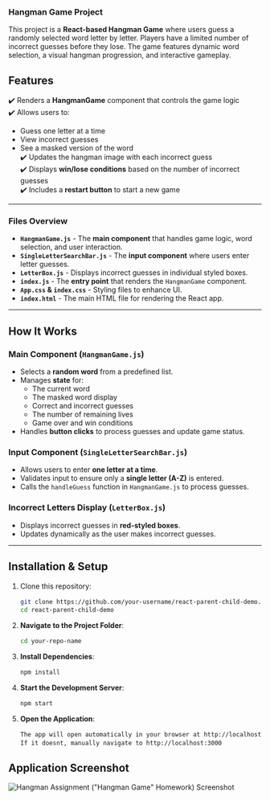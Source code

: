 ### Hangman Game Project

 
This project is a **React-based Hangman Game** where users guess a randomly selected word letter by letter. Players have a limited number of incorrect guesses before they lose. The game features dynamic word selection, a visual hangman progression, and interactive gameplay.

## **Features**

✔️ Renders a **HangmanGame** component that controls the game logic  
✔️ Allows users to:

- Guess one letter at a time
- View incorrect guesses
- See a masked version of the word  
  ✔️ Updates the hangman image with each incorrect guess  
  ✔️ Displays **win/lose conditions** based on the number of incorrect guesses  
  ✔️ Includes a **restart button** to start a new game

---

### **Files Overview**

- **`HangmanGame.js`** - The **main component** that handles game logic, word selection, and user interaction.
- **`SingleLetterSearchBar.js`** - The **input component** where users enter letter guesses.
- **`LetterBox.js`** - Displays incorrect guesses in individual styled boxes.
- **`index.js`** - The **entry point** that renders the `HangmanGame` component.
- **`App.css` & `index.css`** - Styling files to enhance UI.
- **`index.html`** - The main HTML file for rendering the React app.

---

## **How It Works**

### **Main Component (`HangmanGame.js`)**

- Selects a **random word** from a predefined list.
- Manages **state** for:
  - The current word
  - The masked word display
  - Correct and incorrect guesses
  - The number of remaining lives
  - Game over and win conditions
- Handles **button clicks** to process guesses and update game status.

### **Input Component (`SingleLetterSearchBar.js`)**

- Allows users to enter **one letter at a time**.
- Validates input to ensure only a **single letter (A-Z)** is entered.
- Calls the `handleGuess` function in `HangmanGame.js` to process guesses.

### **Incorrect Letters Display (`LetterBox.js`)**

- Displays incorrect guesses in **red-styled boxes**.
- Updates dynamically as the user makes incorrect guesses.

---

## **Installation & Setup**

1. Clone this repository:

   ```sh
   git clone https://github.com/your-username/react-parent-child-demo.git
   cd react-parent-child-demo
   ```

2. **Navigate to the Project Folder**:

   ```bash
   cd your-repo-name
   ```

3. **Install Dependencies**:

   ```bash
   npm install
   ```

4. **Start the Development Server**:

   ```bash
   npm start
   ```

5. **Open the Application**:
   ```bash
   The app will open automatically in your browser at http://localhost:3000
   If it doesnt, manually navigate to http://localhost:3000
   ```

## Application Screenshot

![Hangman Assignment ("Hangman Game" Homework) Screenshot](<img width="1247" alt="image" src="hangman2.0Img.jpg" />)
#
